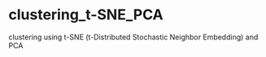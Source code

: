 # clustering_t-SNE_PCA
clustering using t-SNE (t-Distributed Stochastic Neighbor Embedding) and PCA
